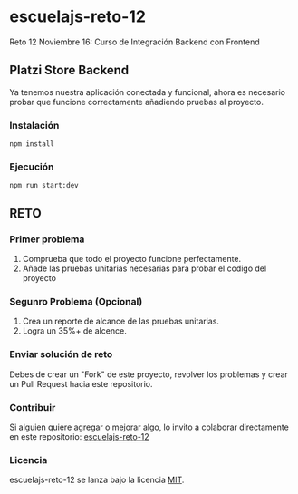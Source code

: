 # escuelajs-reto-12
Reto 12 Noviembre 16: Curso de Integración Backend con Frontend

## Platzi Store Backend

Ya tenemos nuestra aplicación conectada y funcional, ahora es necesario probar que funcione correctamente añadiendo pruebas al proyecto.

### Instalación
```
npm install
```

### Ejecución
```
npm run start:dev
```

## RETO

### Primer problema

1. Comprueba que todo el proyecto funcione perfectamente.
2. Añade  las pruebas unitarias necesarias para probar el codigo del proyecto

### Segunro Problema (Opcional)
1. Crea un reporte de alcance de las pruebas unitarias.
2. Logra un 35%+ de alcence.

### Enviar solución de reto
Debes de crear un "Fork" de este proyecto, revolver los problemas y crear un Pull Request hacia este repositorio.

### Contribuir
Si alguien quiere agregar o mejorar algo, lo invito a colaborar directamente en este repositorio: [escuelajs-reto-12](https://github.com/platzi/escuelajs-reto-12/)

### Licencia
escuelajs-reto-12 se lanza bajo la licencia [MIT](https://opensource.org/licenses/MIT).
